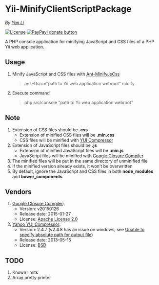 # Yii-MinifyClientScriptPackage #

*By [Yan Li](https://github.com/yanli0303)* 

[![License](https://img.shields.io/badge/License-MIT-brightgreen.svg)](https://packagist.org/packages/yanli0303/yii-minify-client-script-package)
[![PayPayl donate button](http://img.shields.io/badge/paypal-donate-orange.svg)](https://www.paypal.com/cgi-bin/webscr?cmd=_donations&business=silentwait4u%40gmail%2ecom&lc=US&item_name=Yan%20Li&no_note=0&currency_code=USD&bn=PP%2dDonationsBF%3apaypal%2ddonate%2ejpg%3aNonHostedGuest)

A PHP console application for minifying JavaScript and CSS files of a PHP Yii web application.

## Usage ##
1. Minify JavaScript and CSS files with [Ant-MinifyJsCss](https://github.com/yanli0303/Ant-MinifyJsCss)
	> ant -Dsrc="path to Yii web application webroot" minify

2. Execute command 
	> php src/console "path to Yii web application webroot"

## Note ##

1. Extension of CSS files should be **.css**
    - Extension of minified CSS files will be **.min.css**
    - CSS files will be minified with [YUI Compressor](http://yui.github.io/yuicompressor/)
2. Extension of JavaScript files should be **.js**
    - Extension of minified JavaScript files will be **.min.js**
    - JavaScript files will be minified with [Google Closure Compiler](https://github.com/google/closure-compiler)
3. The minified files will be put in the same directory of unminified file
4. If the minified version already exists, it won't be overwritten
5. By default, ignore the JavaScript and CSS files in both **node_modules** and **bower_components**

## Vendors ##

1. [Google Closure Compiler](https://github.com/google/closure-compiler):
    - Version:        v20150126
    - Release date:   2015-01-27
    - License:        [Apache License 2.0](https://github.com/google/closure-compiler#closure-compiler-license)
2. [Yahoo YUI Compressor](http://yui.github.io/yuicompressor/):
	- Version:        2.4.7 (v2.4.8 has an issue on windows, see [Unable to specify absolute path for output file](https://github.com/yui/yuicompressor/issues/78))
    - Release date:   2013-05-15
    - License:        [BSD](https://github.com/yui/yuicompressor/blob/master/LICENSE.TXT)

## TODO ##
1. Known limits
2. Array pretty printer
